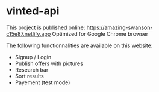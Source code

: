 # vinted-api

This project is published online: https://amazing-swanson-c15e87.netlify.app
Optimized for Google Chrome browser

The following functionnalities are available on this website: 
  - Signup / Login
  - Publish offers with pictures
  - Research bar
  - Sort results
  - Payement (test mode)
